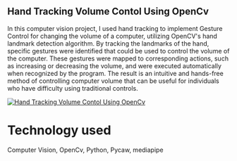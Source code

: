## Hand Tracking Volume Contol Using OpenCv

In this computer vision project, I used hand tracking to implement Gesture Control for changing the volume of a computer, utilizing OpenCV's hand landmark detection algorithm. By tracking the landmarks of the hand, specific gestures were identified that could be used to control the volume of the computer. These gestures were mapped to corresponding actions, such as increasing or decreasing the volume, and were executed automatically when recognized by the program. The result is an intuitive and hands-free method of controlling computer volume that can be useful for individuals who have difficulty using traditional controls.

[![Hand Tracking Volume Contol Using OpenCv](https://www.youtube.com/embed/nKZluQmgpM8?si=KdkR_EZXm5zdONkU)](https://www.youtube.com/embed/nKZluQmgpM8?si=KdkR_EZXm5zdONkU)


# Technology used
Computer Vision, OpenCv, Python, Pycaw, mediapipe
